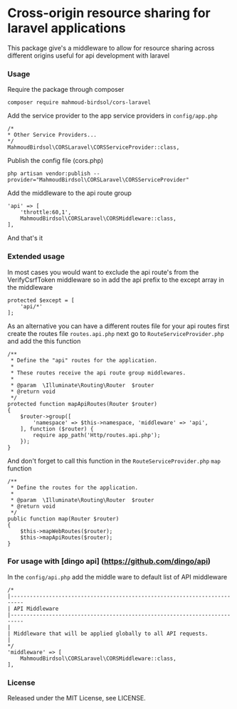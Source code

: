 # Cross-origin resource sharing for laravel applications

This package give's a middleware to allow for resource sharing across different origins useful for api development with laravel

### Usage

Require the package through composer

```
composer require mahmoud-birdsol/cors-laravel
```

Add the service provider to the app service providers in `config/app.php`

```
/*
* Other Service Providers...
*/
MahmoudBirdsol\CORSLaravel\CORSServiceProvider::class,
```

Publish the config file (cors.php) 

```
php artisan vendor:publish --provider="MahmoudBirdsol\CORSLaravel\CORSServiceProvider"
```

Add the middleware to the api route group

```
'api' => [
    'throttle:60,1',
    MahmoudBirdsol\CORSLaravel\CORSMiddleware::class,
],
```

And that's it

### Extended usage

In most cases you would want to exclude the api route's from the VerifyCsrfToken middleware so in 
add the api prefix to the except array in the middleware

```
protected $except = [
    'api/*'
];
```

As an alternative you can have a different routes file for your api routes 
first create the routes file `routes.api.php` next go to `RouteServiceProvider.php` and add the this function 

```
/**
 * Define the "api" routes for the application.
 *
 * These routes receive the api route group middlewares.
 *
 * @param  \Illuminate\Routing\Router  $router
 * @return void
 */
protected function mapApiRoutes(Router $router)
{
    $router->group([
        'namespace' => $this->namespace, 'middleware' => 'api',
    ], function ($router) {
        require app_path('Http/routes.api.php');
    });
}
```

And don't forget to call this function in the `RouteServiceProvider.php` `map` function 
 
```
/**
 * Define the routes for the application.
 *
 * @param  \Illuminate\Routing\Router  $router
 * @return void
 */
public function map(Router $router)
{
    $this->mapWebRoutes($router);
    $this->mapApiRoutes($router);
}
```

### For usage with [dingo api] (https://github.com/dingo/api)

In the `config/api.php` add the middle ware to default list of API middleware

```
/*
|--------------------------------------------------------------------------
| API Middleware
|--------------------------------------------------------------------------
|
| Middleware that will be applied globally to all API requests.
|
*/
'middleware' => [
    MahmoudBirdsol\CORSLaravel\CORSMiddleware::class,
],
```

### License

Released under the MIT License, see LICENSE.

